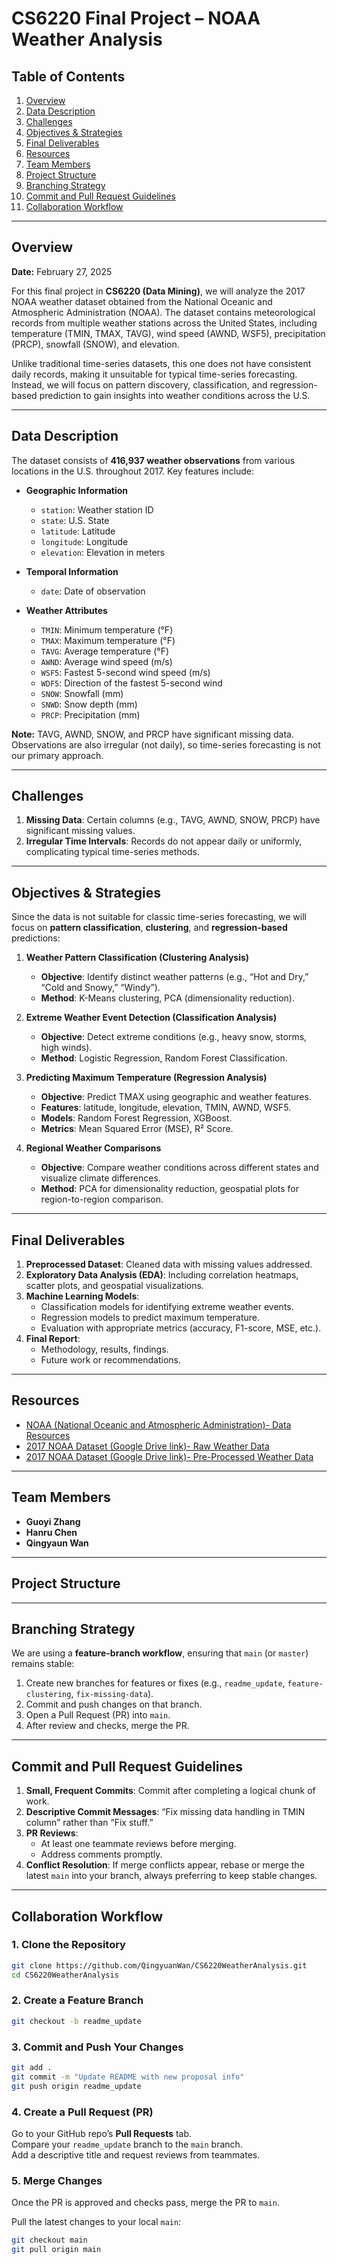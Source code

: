 # CS6220 Final Project – NOAA Weather Analysis

## Table of Contents
1. [Overview](#overview)
2. [Data Description](#data-description)
3. [Challenges](#challenges)
4. [Objectives & Strategies](#objectives--strategies)
5. [Final Deliverables](#final-deliverables)
6. [Resources](#resources)
7. [Team Members](#team-members)
8. [Project Structure](#project-structure)
9. [Branching Strategy](#branching-strategy)
10. [Commit and Pull Request Guidelines](#commit-and-pull-request-guidelines)
11. [Collaboration Workflow](#collaboration-workflow)

---

## Overview
**Date:** February 27, 2025

For this final project in **CS6220 (Data Mining)**, we will analyze the 2017 NOAA weather dataset obtained from the National Oceanic and Atmospheric Administration (NOAA). The dataset contains meteorological records from multiple weather stations across the United States, including temperature (TMIN, TMAX, TAVG), wind speed (AWND, WSF5), precipitation (PRCP), snowfall (SNOW), and elevation.

Unlike traditional time-series datasets, this one does not have consistent daily records, making it unsuitable for typical time-series forecasting. Instead, we will focus on pattern discovery, classification, and regression-based prediction to gain insights into weather conditions across the U.S.

---

## Data Description
The dataset consists of **416,937 weather observations** from various locations in the U.S. throughout 2017. Key features include:

- **Geographic Information**  
  - `station`: Weather station ID  
  - `state`: U.S. State  
  - `latitude`: Latitude  
  - `longitude`: Longitude  
  - `elevation`: Elevation in meters

- **Temporal Information**  
  - `date`: Date of observation  

- **Weather Attributes**  
  - `TMIN`: Minimum temperature (°F)  
  - `TMAX`: Maximum temperature (°F)  
  - `TAVG`: Average temperature (°F)  
  - `AWND`: Average wind speed (m/s)  
  - `WSF5`: Fastest 5-second wind speed (m/s)  
  - `WDF5`: Direction of the fastest 5-second wind  
  - `SNOW`: Snowfall (mm)  
  - `SNWD`: Snow depth (mm)  
  - `PRCP`: Precipitation (mm)  

**Note:** TAVG, AWND, SNOW, and PRCP have significant missing data. Observations are also irregular (not daily), so time-series forecasting is not our primary approach.

---

## Challenges
1. **Missing Data**: Certain columns (e.g., TAVG, AWND, SNOW, PRCP) have significant missing values.  
2. **Irregular Time Intervals**: Records do not appear daily or uniformly, complicating typical time-series methods.

---

## Objectives & Strategies
Since the data is not suitable for classic time-series forecasting, we will focus on **pattern classification**, **clustering**, and **regression-based** predictions:

1. **Weather Pattern Classification (Clustering Analysis)**  
   - **Objective**: Identify distinct weather patterns (e.g., “Hot and Dry,” “Cold and Snowy,” “Windy”).  
   - **Method**: K-Means clustering, PCA (dimensionality reduction).

2. **Extreme Weather Event Detection (Classification Analysis)**  
   - **Objective**: Detect extreme conditions (e.g., heavy snow, storms, high winds).  
   - **Method**: Logistic Regression, Random Forest Classification.

3. **Predicting Maximum Temperature (Regression Analysis)**  
   - **Objective**: Predict TMAX using geographic and weather features.  
   - **Features**: latitude, longitude, elevation, TMIN, AWND, WSF5.  
   - **Models**: Random Forest Regression, XGBoost.  
   - **Metrics**: Mean Squared Error (MSE), R² Score.

4. **Regional Weather Comparisons**  
   - **Objective**: Compare weather conditions across different states and visualize climate differences.  
   - **Method**: PCA for dimensionality reduction, geospatial plots for region-to-region comparison.

---

## Final Deliverables
1. **Preprocessed Dataset**: Cleaned data with missing values addressed.  
2. **Exploratory Data Analysis (EDA)**: Including correlation heatmaps, scatter plots, and geospatial visualizations.  
3. **Machine Learning Models**:  
   - Classification models for identifying extreme weather events.  
   - Regression models to predict maximum temperature.  
   - Evaluation with appropriate metrics (accuracy, F1-score, MSE, etc.).  
4. **Final Report**:  
   - Methodology, results, findings.  
   - Future work or recommendations.

---

## Resources
- [NOAA (National Oceanic and Atmospheric Administration)- Data Resources](https://www.noaa.gov/tools-and-resources/weather-and-climate-resources#historic)  
- [2017 NOAA Dataset (Google Drive link)- Raw Weather Data](https://drive.google.com/file/d/1DUwwByuGdUM6nytw07rQt4wZD03Q6-TD/view?usp=sharing)
- [2017 NOAA Dataset (Google Drive link)- Pre-Processed Weather Data](https://drive.google.com/file/d/1OvQS9qZYTcEHge3dkNamkyewrgq1Em1K/view?usp=sharing)
---

## Team Members
- **Guoyi Zhang**  
- **Hanru Chen**  
- **Qingyaun Wan**  

---

## Project Structure


---

## Branching Strategy
We are using a **feature-branch workflow**, ensuring that `main` (or `master`) remains stable:

1. Create new branches for features or fixes (e.g., `readme_update`, `feature-clustering`, `fix-missing-data`).
2. Commit and push changes on that branch.
3. Open a Pull Request (PR) into `main`.
4. After review and checks, merge the PR.

---

## Commit and Pull Request Guidelines
1. **Small, Frequent Commits**: Commit after completing a logical chunk of work.
2. **Descriptive Commit Messages**: “Fix missing data handling in TMIN column” rather than “Fix stuff.”
3. **PR Reviews**:  
   - At least one teammate reviews before merging.  
   - Address comments promptly.  
4. **Conflict Resolution**: If merge conflicts appear, rebase or merge the latest `main` into your branch, always preferring to keep stable changes.

---

## Collaboration Workflow

### 1. Clone the Repository
```bash
git clone https://github.com/QingyuanWan/CS6220WeatherAnalysis.git
cd CS6220WeatherAnalysis
```

### 2. Create a Feature Branch
```bash
git checkout -b readme_update
```

### 3. Commit and Push Your Changes
```bash
git add .
git commit -m "Update README with new proposal info"
git push origin readme_update
```

### 4. Create a Pull Request (PR)
Go to your GitHub repo’s **Pull Requests** tab.  
Compare your `readme_update` branch to the `main` branch.  
Add a descriptive title and request reviews from teammates.

### 5. Merge Changes
Once the PR is approved and checks pass, merge the PR to `main`.

Pull the latest changes to your local `main`:
```bash
git checkout main
git pull origin main
```
